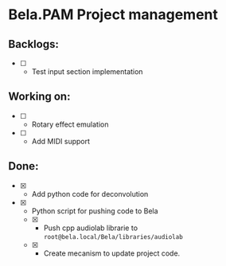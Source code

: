 # Bela.PAM Project management

## Backlogs:

- [ ] - Test input section implementation

## Working on:

- [ ] - Rotary effect emulation
- [ ] - Add MIDI support

## Done:

- [x] - Add python code for deconvolution
- [x] - Python script for pushing code to Bela
  - [x] - Push cpp audiolab librarie to `root@bela.local/Bela/libraries/audiolab`
  - [x] - Create mecanism to update project code.